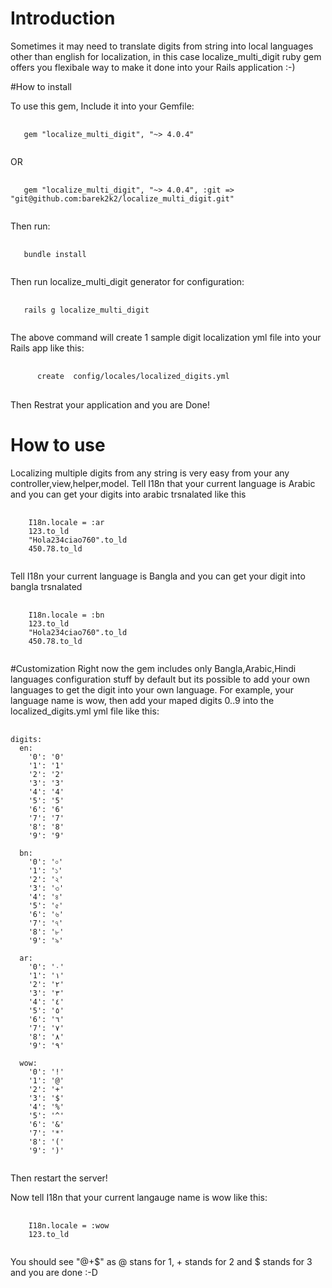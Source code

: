 # Introduction

Sometimes it may need to translate digits from string into local languages other than english for localization, in this case
localize_multi_digit ruby gem offers you flexibale way to make it done into your Rails application :-)

#How to install

To use this gem, Include it into your Gemfile:
<pre>
  <code>
   gem "localize_multi_digit", "~> 4.0.4"
  </code>
</pre>

OR
<pre>
  <code>
   gem "localize_multi_digit", "~> 4.0.4", :git => "git@github.com:barek2k2/localize_multi_digit.git"
  </code>
</pre>

Then run:
<pre>
  <code>
   bundle install
  </code>
</pre>

Then run localize_multi_digit generator for configuration:
<pre>
  <code>
   rails g localize_multi_digit
  </code>
</pre>

The above command will create 1 sample digit localization yml file into your Rails app like this:
<pre>
  <code>
      create  config/locales/localized_digits.yml
</code>
</pre>

Then Restrat your application and you are Done!

# How to use
Localizing multiple digits from any string is very easy from your any controller,view,helper,model. 
Tell I18n that your current language is Arabic and you can get your digits into arabic trsnalated like this
<pre>
  <code>
    I18n.locale = :ar
    123.to_ld
    "Hola234ciao760".to_ld
    450.78.to_ld
  </code>
</pre>

Tell I18n your current language is Bangla and you can get your digit into bangla trsnalated
<pre>
  <code>
    I18n.locale = :bn
    123.to_ld
    "Hola234ciao760".to_ld
    450.78.to_ld
  </code>
</pre>

#Customization
Right now the gem includes only Bangla,Arabic,Hindi languages configuration stuff by default but its possible to add 
your own languages to get the digit into your own language. For example, your language name is wow, then add 
your maped digits 0..9 into the localized_digits.yml yml file like this:

<pre>
  <code>
digits:
  en:
    '0': '0'
    '1': '1'
    '2': '2'
    '3': '3'
    '4': '4'
    '5': '5'
    '6': '6'
    '7': '7'
    '8': '8'
    '9': '9'

  bn:
    '0': '০'
    '1': '১'
    '2': '২'
    '3': '৩'
    '4': '৪'
    '5': '৫'
    '6': '৬'
    '7': '৭'
    '8': '৮'
    '9': '৯'

  ar:
    '0': '٠'
    '1': '١'
    '2': '٢'
    '3': '٣'
    '4': '٤'
    '5': '٥'
    '6': '٦'
    '7': '٧'
    '8': '٨'
    '9': '٩'

  wow:
    '0': '!'
    '1': '@'
    '2': '+'
    '3': '$'
    '4': '%'
    '5': '^'
    '6': '&'
    '7': '*'
    '8': '('
    '9': ')'
    </code>
</pre>

Then restart the server!

Now tell I18n that your current langauge name is wow like this:
<pre>
  <code>
    I18n.locale = :wow
    123.to_ld
  </code>
</pre>

You should see "@+$" as @ stans for 1, + stands for 2 and $ stands for 3 and you are done :-D
